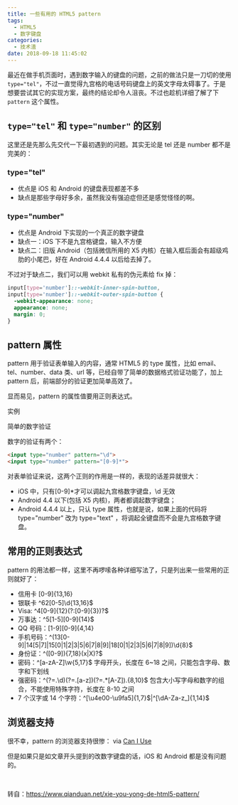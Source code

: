 ```yaml
---
title: 一些有用的 HTML5 pattern
tags:
  - HTML5
  - 数字键盘
categories:
  - 技术渣
date: 2018-09-18 11:45:02
---
```


最近在做手机页面时，遇到数字输入的键盘的问题，之前的做法只是一刀切的使用 `type="tel"`，不过一直觉得九宫格的电话号码键盘上的英文字母太碍事了。于是想要尝试其它的实现方案，最终的结论却令人沮丧。不过也趁机详细了解了下 `pattern` 这个属性。

## `type="tel"` 和 `type="number"` 的区别

这里还是先那么先交代一下最初遇到的问题。其实无论是 tel 还是 number 都不是完美的：

### type="tel"

- 优点是 iOS 和 Android 的键盘表现都差不多
- 缺点是那些字母好多余，虽然我没有强迫症但还是感觉怪怪的啊。

### type="number"

- 优点是 Android 下实现的一个真正的数字键盘
- 缺点一：iOS 下不是九宫格键盘，输入不方便
- 缺点二：旧版 Android（包括微信所用的 X5 内核）在输入框后面会有超级鸡肋的小尾巴，好在 Android 4.4.4 以后给去掉了。

<!-- more -->

不过对于缺点二，我们可以用 webkit 私有的伪元素给 fix 掉：

```css
input[type='number']::-webkit-inner-spin-button,
input[type='number']::-webkit-outer-spin-button {
  -webkit-appearance: none;
  appearance: none;
  margin: 0;
}
```

## pattern 属性

pattern 用于验证表单输入的内容，通常 HTML5 的 type 属性，比如 email、tel、number、data 类、url 等，已经自带了简单的数据格式验证功能了，加上 pattern 后，前端部分的验证更加简单高效了。

显而易见，pattern 的属性值要用正则表达式。

实例

简单的数字验证

数字的验证有两个：

```html
<input type="number" pattern="\d">
<input type="number" pattern="[0-9]*">
```

对表单验证来说，这两个正则的作用是一样的，表现的话差异就很大：

- iOS 中，只有[0-9]\*才可以调起九宫格数字键盘，\d 无效
- Android 4.4 以下(包括 X5 内核)，两者都调起数字键盘；
- Android 4.4.4 以上，只认 type 属性，也就是说，如果上面的代码将 type="number" 改为 type="text" ，将调起全键盘而不会是九宫格数字键盘。

## 常用的正则表达式

pattern 的用法都一样，这里不再啰嗦各种详细写法了，只是列出来一些常用的正则就好了：

- 信用卡 [0-9]{13,16}
- 银联卡 ^62[0-5]\d{13,16}$
- Visa: ^4[0-9]{12}(?:[0-9]{3})?$
- 万事达：^5[1-5][0-9]{14}$
- QQ 号码：[1-9][0-9]{4,14}
- 手机号码：^(13[0-9]|14[5|7]|15[0|1|2|3|5|6|7|8|9]|18[0|1|2|3|5|6|7|8|9])\d{8}$
- 身份证：^([0-9]){7,18}(x|X)?$
- 密码：^[a-zA-Z]\w{5,17}$ 字母开头，长度在 6~18 之间，只能包含字母、数字和下划线
- 强密码：^(?=.\d)(?=.[a-z])(?=.\*[A-Z]).{8,10}$ 包含大小写字母和数字的组合，不能使用特殊字符，长度在 8-10 之间
- 7 个汉字或 14 个字符：^[\u4e00-\u9fa5]{1,7}$|^[\dA-Za-z_]{1,14}$

## 浏览器支持

很不幸，pattern 的浏览器支持很惨： via [Can I Use](http://caniuse.com/#feat=input-pattern)

但是如果只是如文章开头提到的改数字键盘的话，iOS 和 Android 都是没有问题的。

<br/>

转自：https://www.qianduan.net/xie-you-yong-de-html5-pattern/

